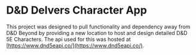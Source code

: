 # D&D Delvers Character App

This project was designed to pull functionality and dependency away from D&D Beyond by providing a new location to host and design detailed D&D 5E Characters.
The api used for this was hosted at [https://www.dnd5eapi.co/](https://www.dnd5eapi.co/).
